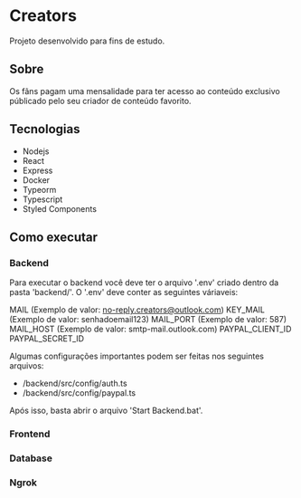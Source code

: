 # Creators

Projeto desenvolvido para fins de estudo.

## Sobre

Os fãns pagam uma mensalidade para ter acesso ao conteúdo exclusivo públicado pelo seu criador de conteúdo favorito.

## Tecnologias

- Nodejs
- React
- Express
- Docker
- Typeorm
- Typescript
- Styled Components

## Como executar
### Backend

Para executar o backend você deve ter o arquivo '.env' criado dentro da pasta 'backend/'. O '.env' deve conter as seguintes váriaveis:

MAIL (Exemplo de valor: no-reply.creators@outlook.com)
KEY_MAIL (Exemplo de valor: senhadoemail123)
MAIL_PORT (Exemplo de valor: 587)
MAIL_HOST (Exemplo de valor: smtp-mail.outlook.com)
PAYPAL_CLIENT_ID 
PAYPAL_SECRET_ID

Algumas configurações importantes podem ser feitas nos seguintes arquivos:

- /backend/src/config/auth.ts 
- /backend/src/config/paypal.ts

Após isso, basta abrir o arquivo 'Start Backend.bat'. 

### Frontend

### Database

### Ngrok
